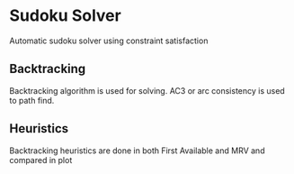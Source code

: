 # Sudoku Solver


Automatic sudoku solver using constraint satisfaction 

## Backtracking

Backtracking algorithm is used for solving. AC3 or arc consistency is used to path find.

## Heuristics

Backtracking heuristics are done in both First Available and MRV and compared in plot
